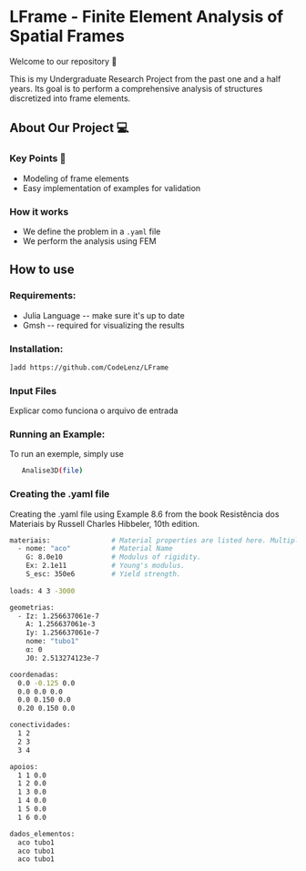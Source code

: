 # LFrame - Finite Element Analysis of Spatial Frames


Welcome to our repository 🫶

This is my Undergraduate Research Project from the past one and a half years. Its goal is to perform a comprehensive analysis of structures discretized into frame elements.


## About Our Project 💻


### Key Points 🔐

- Modeling of frame elements
- Easy implementation of examples for validation

### How it works 

  - We define the problem in a `.yaml` file
  - We perform the  analysis using FEM
  
## How to use
### Requirements:
- Julia Language -- make sure it's up to date
- Gmsh -- required for visualizing the results

### Installation:

```bash
]add https://github.com/CodeLenz/LFrame
```

### Input Files

Explicar como funciona o arquivo de entrada

### Running an Example:
To run an exemple, simply use
```bash
   Analise3D(file)
```
### Creating the .yaml file
 Creating the .yaml file using Example 8.6 from the book Resistência dos Materiais by Russell Charles Hibbeler, 10th edition.

```bash
materiais:               # Material properties are listed here. Multiple materials can be defined in the same script.
  - nome: "aco"          # Material Name 
    G: 8.0e10            # Modulus of rigidity.
    Ex: 2.1e11           # Young's modulus.
    S_esc: 350e6         # Yield strength.
    
loads: 4 3 -3000

geometrias:
  - Iz: 1.256637061e-7
    A: 1.256637061e-3
    Iy: 1.256637061e-7
    nome: "tubo1"
    α: 0
    J0: 2.513274123e-7

coordenadas:
  0.0 -0.125 0.0
  0.0 0.0 0.0
  0.0 0.150 0.0
  0.20 0.150 0.0

conectividades: 
  1 2 
  2 3
  3 4

apoios: 
  1 1 0.0
  1 2 0.0
  1 3 0.0
  1 4 0.0
  1 5 0.0
  1 6 0.0

dados_elementos:
  aco tubo1
  aco tubo1
  aco tubo1
```